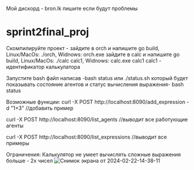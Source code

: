 Мой дискорд - bron.lk пишите если будут проблемы

# sprint2final_proj

Скомпилируйте проект - зайдите в orch и напишите go build, Linux/MacOs: ./orch, Widnows: orch.exe
                       зайдите в calc и напишите go build, Linux/MacOs: ./calc calc1, Widnows: calc.exe calc1 
                       calc1 - идентификатор калькулатора
                       



Запустите bash файл написав -bash status или ./status.sh который будет показывать состояние агентов и статус вычисления выражения- bash status



Возможные функции:
curl -X POST http://localhost:8090/add_expression -d "1+3" //добавить пример

curl -X POST http://localhost:8090/list_agents //выводит все работующие агенты

curl -X POST http://localhost:8090/list_expressions //выводит все примеры

Ограничения:
Калькулятор не умеет вычислять сложные выражения больше - 2х чисел
![Снимок экрана от 2024-02-22-14-38-11](https://github.com/IvanK09/sprint2final_proj/assets/71665828/14531f97-a0ae-44ee-bfc0-c31553f92e69)
